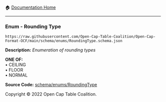 :house: [Documentation Home](../../../README.md)

---

### Enum - Rounding Type

`https://raw.githubusercontent.com/Open-Cap-Table-Coalition/Open-Cap-Format-OCF/main/schema/enums/RoundingType.schema.json`

**Description:** _Enumeration of rounding types_

**ONE OF:**</br>&bull; CEILING </br>&bull; FLOOR </br>&bull; NORMAL

**Source Code:** [schema/enums/RoundingType](../../../../schema/enums/RoundingType.schema.json)

Copyright © 2022 Open Cap Table Coalition.
